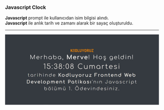 ### Javascript Clock

**Javascript** prompt ile kullanıcıdan isim bilgisi alındı. <br>
**Javascript** ile anlık tarih ve zamanı alarak bir sayaç oluşturuldu.

***************************************
<img src="./img/projectview.jpg">
